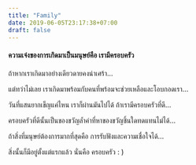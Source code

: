```yaml
---
title: "Family"
date: 2019-06-05T23:17:38+07:00
draft: false
---
```


<h4>ความเจ๋งของการเกิดมาเป็นมนุษย์คือ เรามีครอบครัว</h4>

ถ้าหากเราเกิดมาอย่างเดียวดายคงน่าเศร้า...

แต่ทว่าไม่เลย เราเกิดมาพร้อมกับคนที่พร้อมจะช่วยเหลือและโอบกอดเรา...

วันที่แสนยากเข็ญแค่ไหน เราก็ผ่านมันไปได้ ถ้าเรามีครอบครัวที่ดี...

ครอบครัวที่ดีนั้นเป็นของขวัญล้ำค่าที่หาของขวัญชิ้นใดทดแทนไม่ได้...

ถ้าสิ่งที่มนุษย์ต้องการมากที่สุดคือ การรับฟังและความเชื่อใจได้...

สิ่งนั้นก็มีอยู่ตั้งแต่แรกแล้ว นั่นคือ ครอบครัว : )
